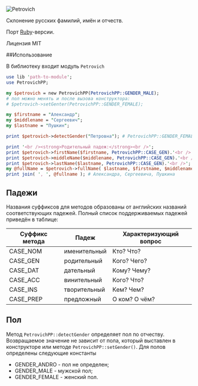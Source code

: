 ![Petrovich](https://raw.github.com/rocsci/petrovich/master/petrovich.png)

Склонение русских фамилий, имён и отчеств.

Порт [Ruby](https://github.com/petrovich/petrovich-ruby)-версии.

Лицензия MIT

##Использование

В библиотеку входит модуль ```Petrovich```

```perl
use lib 'path-to-module';
use PetrovichPP;

my $petrovich = new PetrovichPP(PetrovichPP::GENDER_MALE);
# пол можно менять и после вызова конструктора:
# $petrovich->setGenter(PetrovichPP::GENDER_FEMALE);

my $firstname = "Александр";
my $middlename = "Сергеевич";
my $lastname = "Пушкин";

print $petrovich->detectGender("Петровна");	# PetrovichPP::GENDER_FEMALE (см. пункт Пол)

print '<br /><strong>Родительный падеж:</strong><br />';
print $petrovich->firstName($firstname, PetrovichPP::CASE_GEN).'<br />'; # Александра
print $petrovich->middleName($middlename, PetrovichPP::CASE_GEN).'<br />'; # Сергеевича
print $petrovich->lastName($lastname, PetrovichPP::CASE_GEN).'<br />'; # Пушкина
my @fullName = $petrovich->fullName( $lastname, $firstname, $middlename, PetrovichPP::CASE_GEN );
print join( ', ', @fullname ); # Александра, Сергеевича, Пушкина
```

## Падежи
Названия суффиксов для методов образованы от английских названий соответствующих падежей. Полный список поддерживаемых падежей приведён в таблице:

| Суффикс метода | Падеж        | Характеризующий вопрос |
|----------------|--------------|------------------------|
| CASE_NOM | именительный | Кто? Что?            |
| CASE_GEN | родительный  | Кого? Чего?            |
| CASE_DAT | дательный    | Кому? Чему?            |
| CASE_ACC | винительный  | Кого? Что?             |
| CASE_INS | творительный | Кем? Чем?              |
| CASE_PREP | предложный   | О ком? О чём?          |

## Пол
Метод ```PetrovichPP::detectGender``` определяет пол по отчеству. Возвращаемое значение не зависит от пола, который выставлен в конструкторе или методе ```PetrovichPP::setGender()```.
Для полов определены следующие константы
* GENDER_ANDRO - пол не определен;
* GENDER_MALE - мужской пол;
* GENDER_FEMALE - женский пол.

